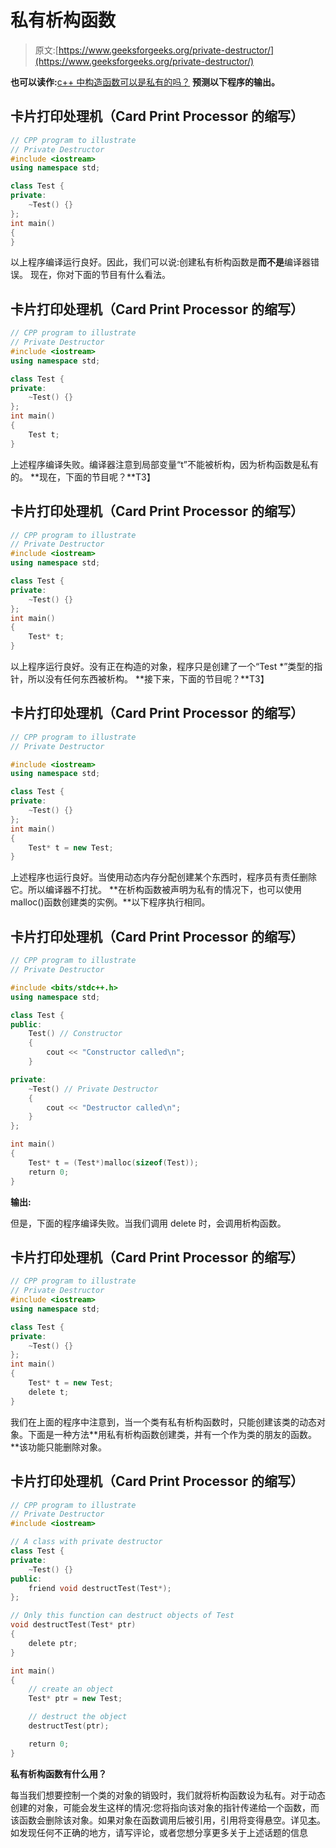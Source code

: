 # 私有析构函数

> 原文:[https://www.geeksforgeeks.org/private-destructor/](https://www.geeksforgeeks.org/private-destructor/)

**也可以读作:**[c++ 中构造函数可以是私有的吗？](https://www.geeksforgeeks.org/can-constructor-private-cpp/)
**预测以下程序的输出。**

## 卡片打印处理机（Card Print Processor 的缩写）

```cpp
// CPP program to illustrate
// Private Destructor
#include <iostream>
using namespace std;

class Test {
private:
    ~Test() {}
};
int main()
{
}
```

以上程序编译运行良好。因此，我们可以说:创建私有析构函数是**而不是**编译器错误。
现在，你对下面的节目有什么看法。

## 卡片打印处理机（Card Print Processor 的缩写）

```cpp
// CPP program to illustrate
// Private Destructor
#include <iostream>
using namespace std;

class Test {
private:
    ~Test() {}
};
int main()
{
    Test t;
}
```

上述程序编译失败。编译器注意到局部变量“t”不能被析构，因为析构函数是私有的。
**现在，下面的节目呢？**T3】

## 卡片打印处理机（Card Print Processor 的缩写）

```cpp
// CPP program to illustrate
// Private Destructor
#include <iostream>
using namespace std;

class Test {
private:
    ~Test() {}
};
int main()
{
    Test* t;
}
```

以上程序运行良好。没有正在构造的对象，程序只是创建了一个“Test *”类型的指针，所以没有任何东西被析构。
**接下来，下面的节目呢？**T3】

## 卡片打印处理机（Card Print Processor 的缩写）

```cpp
// CPP program to illustrate
// Private Destructor

#include <iostream>
using namespace std;

class Test {
private:
    ~Test() {}
};
int main()
{
    Test* t = new Test;
}
```

上述程序也运行良好。当使用动态内存分配创建某个东西时，程序员有责任删除它。所以编译器不打扰。
**在析构函数被声明为私有的情况下，也可以使用 malloc()函数创建类的实例。**以下程序执行相同。

## 卡片打印处理机（Card Print Processor 的缩写）

```cpp
// CPP program to illustrate
// Private Destructor

#include <bits/stdc++.h>
using namespace std;

class Test {
public:
    Test() // Constructor
    {
        cout << "Constructor called\n";
    }

private:
    ~Test() // Private Destructor
    {
        cout << "Destructor called\n";
    }
};

int main()
{
    Test* t = (Test*)malloc(sizeof(Test));
    return 0;
}
```

**输出:**

但是，下面的程序编译失败。当我们调用 delete 时，会调用析构函数。

## 卡片打印处理机（Card Print Processor 的缩写）

```cpp
// CPP program to illustrate
// Private Destructor
#include <iostream>
using namespace std;

class Test {
private:
    ~Test() {}
};
int main()
{
    Test* t = new Test;
    delete t;
}
```

我们在上面的程序中注意到，当一个类有私有析构函数时，只能创建该类的动态对象。下面是一种方法**用私有析构函数创建类，并有一个作为类的朋友的函数。**该功能只能删除对象。

## 卡片打印处理机（Card Print Processor 的缩写）

```cpp
// CPP program to illustrate
// Private Destructor
#include <iostream>

// A class with private destructor
class Test {
private:
    ~Test() {}
public:
    friend void destructTest(Test*);
};

// Only this function can destruct objects of Test
void destructTest(Test* ptr)
{
    delete ptr;
}

int main()
{
    // create an object
    Test* ptr = new Test;

    // destruct the object
    destructTest(ptr);

    return 0;
}
```

**私有析构函数有什么用？**

每当我们想要控制一个类的对象的销毁时，我们就将析构函数设为私有。对于动态创建的对象，可能会发生这样的情况:您将指向该对象的指针传递给一个函数，而该函数会删除该对象。如果对象在函数调用后被引用，引用将变得悬空。详见[本](http://blogs.msdn.com/b/larryosterman/archive/2005/07/01/434684.aspx)。
如发现任何不正确的地方，请写评论，或者您想分享更多关于上述话题的信息